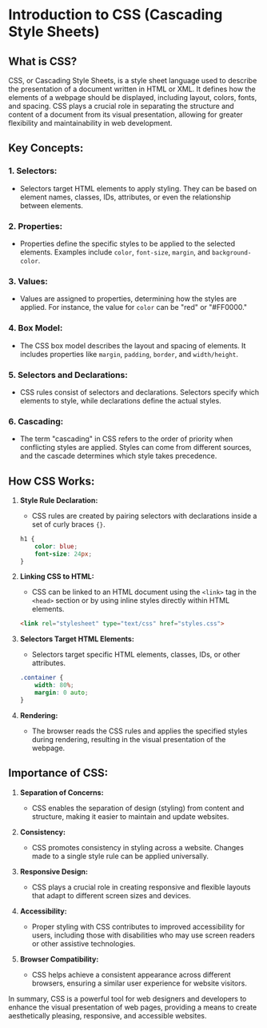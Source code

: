 # Introduction to CSS (Cascading Style Sheets)

## What is CSS?

CSS, or Cascading Style Sheets, is a style sheet language used to describe the presentation of a document written in HTML or XML. It defines how the elements of a webpage should be displayed, including layout, colors, fonts, and spacing. CSS plays a crucial role in separating the structure and content of a document from its visual presentation, allowing for greater flexibility and maintainability in web development.

## Key Concepts:

### 1. **Selectors:**
   - Selectors target HTML elements to apply styling. They can be based on element names, classes, IDs, attributes, or even the relationship between elements.

### 2. **Properties:**
   - Properties define the specific styles to be applied to the selected elements. Examples include `color`, `font-size`, `margin`, and `background-color`.

### 3. **Values:**
   - Values are assigned to properties, determining how the styles are applied. For instance, the value for `color` can be "red" or "#FF0000."

### 4. **Box Model:**
   - The CSS box model describes the layout and spacing of elements. It includes properties like `margin`, `padding`, `border`, and `width/height`.

### 5. **Selectors and Declarations:**
   - CSS rules consist of selectors and declarations. Selectors specify which elements to style, while declarations define the actual styles.

### 6. **Cascading:**
   - The term "cascading" in CSS refers to the order of priority when conflicting styles are applied. Styles can come from different sources, and the cascade determines which style takes precedence.

## How CSS Works:

1. **Style Rule Declaration:**
   - CSS rules are created by pairing selectors with declarations inside a set of curly braces `{}`.

   ```css
   h1 {
       color: blue;
       font-size: 24px;
   }
   ```

2. **Linking CSS to HTML:**
   - CSS can be linked to an HTML document using the `<link>` tag in the `<head>` section or by using inline styles directly within HTML elements.

   ```html
   <link rel="stylesheet" type="text/css" href="styles.css">
   ```

3. **Selectors Target HTML Elements:**
   - Selectors target specific HTML elements, classes, IDs, or other attributes.

   ```css
   .container {
       width: 80%;
       margin: 0 auto;
   }
   ```

4. **Rendering:**
   - The browser reads the CSS rules and applies the specified styles during rendering, resulting in the visual presentation of the webpage.

## Importance of CSS:

1. **Separation of Concerns:**
   - CSS enables the separation of design (styling) from content and structure, making it easier to maintain and update websites.

2. **Consistency:**
   - CSS promotes consistency in styling across a website. Changes made to a single style rule can be applied universally.

3. **Responsive Design:**
   - CSS plays a crucial role in creating responsive and flexible layouts that adapt to different screen sizes and devices.

4. **Accessibility:**
   - Proper styling with CSS contributes to improved accessibility for users, including those with disabilities who may use screen readers or other assistive technologies.

5. **Browser Compatibility:**
   - CSS helps achieve a consistent appearance across different browsers, ensuring a similar user experience for website visitors.

In summary, CSS is a powerful tool for web designers and developers to enhance the visual presentation of web pages, providing a means to create aesthetically pleasing, responsive, and accessible websites.